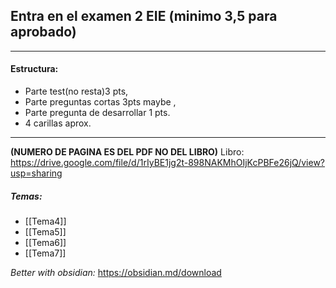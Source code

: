 
## Entra en el examen 2 EIE (minimo 3,5 para aprobado)
_________________________________________________________

#### Estructura:

- Parte test(no resta)3 pts, 
- Parte preguntas cortas 3pts maybe , 
- Parte pregunta de desarrollar 1 pts. 
- 4 carillas aprox.

__________


**(NUMERO DE PAGINA ES DEL PDF NO DEL LIBRO)**
Libro: https://drive.google.com/file/d/1rIyBE1jg2t-898NAKMhOIjKcPBFe26jQ/view?usp=sharing

##### Temas:
- [[Tema4]]
- [[Tema5]]
- [[Tema6]]
- [[Tema7]]



_Better with obsidian:_ https://obsidian.md/download